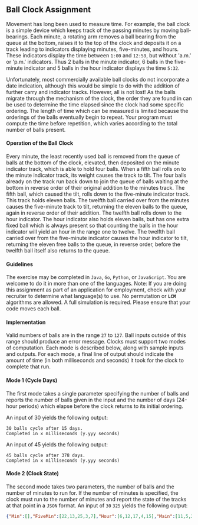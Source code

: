 ## Ball Clock Assignment
Movement has long been used to measure time. For example, the ball clock is a simple device
which keeps track of the passing minutes by moving ball-bearings. Each minute, a rotating arm
removes a ball bearing from the queue at the bottom, raises it to the top of the clock and
deposits it on a track leading to indicators displaying minutes, five-minutes, and hours. These
indicators display the time between `1:00` and `12:59`, but without 'a.m.' or 'p.m.' indicators.
Thus 2 balls in the minute indicator, 6 balls in the five-minute indicator and 5 balls in the hour
indicator displays the time `5:32`.

Unfortunately, most commercially available ball clocks do not incorporate a date indication,
although this would be simple to do with the addition of further carry and indicator tracks.
However, all is not lost! As the balls migrate through the mechanism of the clock, the order
they are found in can be used to determine the time elapsed since the clock had some specific
ordering. The length of time which can be measured is limited because the orderings of the
balls eventually begin to repeat. Your program must compute the time before repetition, which
varies according to the total number of balls present.

#### Operation of the Ball Clock
Every minute, the least recently used ball is removed from the queue of balls at the bottom of
the clock, elevated, then deposited on the minute indicator track, which is able to hold four
balls. When a fifth ball rolls on to the minute indicator track, its weight causes the track to tilt.
The four balls already on the track run back down to join the queue of balls waiting at the
bottom in reverse order of their original addition to the minutes track. The fifth ball, which
caused the tilt, rolls down to the five-minute indicator track. This track holds eleven balls. The
twelfth ball carried over from the minutes causes the five-minute track to tilt, returning the
eleven balls to the queue, again in reverse order of their addition. The twelfth ball rolls down
to the hour indicator. The hour indicator also holds eleven balls, but has one extra fixed ball
which is always present so that counting the balls in the hour indicator will yield an hour in the
range one to twelve. The twelfth ball carried over from the five-minute indicator causes the
hour indicator to tilt, returning the eleven free balls to the queue, in reverse order, before the
twelfth ball itself also returns to the queue.

#### Guidelines
The exercise may be completed in `Java`, `Go`, `Python`, or `JavaScript`. You are welcome to do it in
more than one of the languages.
Note: If you are doing this assignment as part of an application for employment, check with
your recruiter to determine what language(s) to use.
No permutation or **`LCM`** algorithms are allowed. A full simulation is required. Please ensure
that your code moves each ball.

#### Implementation
Valid numbers of balls are in the range `27` to `127`. Ball inputs outside of this range should
produce an error message. Clocks must support two modes of computation. Each mode is
described below, along with sample inputs and outputs. For each mode, a final line of output
should indicate the amount of time (in both milliseconds and seconds) it took for the clock to
complete that run.

#### Mode 1 (Cycle Days)
The first mode takes a single parameter specifying the number of balls and reports the number
of balls given in the input and the number of days (24-hour periods) which elapse before the
clock returns to its initial ordering.

An input of 30 yields the following output:
```
30 balls cycle after 15 days.
Completed in x milliseconds (y.yyy seconds)
```
An input of 45 yields the following output:
```
45 balls cycle after 378 days.
Completed in x milliseconds (y.yyy seconds)
```

#### Mode 2 (Clock State)
The second mode takes two parameters, the number of balls and the number of minutes to run
for. If the number of minutes is specified, the clock must run to the number of minutes and
report the state of the tracks at that point in a `JSON` format.
An input of `30` `325` yields the following output:
```json
{"Min":[],"FiveMin":[22,13,25,3,7],"Hour":[6,12,17,4,15],"Main":[11,5,26,18,2,30,19,8,24,10,29,20,16,21,28,1,23,14,27,9]}
```